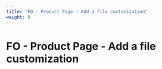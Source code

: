 ```yaml
---
title: "FO - Product Page - Add a file customization"
weight: 8
---
```


# FO - Product Page - Add a file customization
